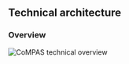 ## Technical architecture

### Overview

![CoMPAS technical overview](./technical-overview/CoMPAS_technical_architecture_overview.svg)
